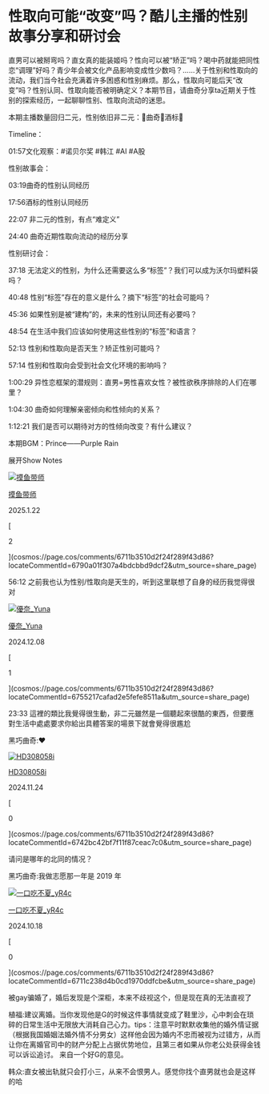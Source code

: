 # 性取向可能“改变”吗？酷儿主播的性别故事分享和研讨会

直男可以被掰弯吗？直女真的能装姬吗？性向可以被“矫正”吗？喝中药就能把同性恋“调理”好吗？青少年会被文化产品影响变成性少数吗？……关于性别和性取向的流动，我们当今社会充满着许多困惑和性别麻烦。那么，性取向可能后天“改变”吗？性别认同、性取向能否被明确定义？本期节目，请曲奇分享ta近期关于性别的探索经历，一起聊聊性别、性取向流动的迷思。

本期主播数量回归二元，性别依旧非二元：🌈曲奇🌈酒标🌈

Timeline：

01:57文化观察：#诺贝尔奖 #韩江 #AI #A股

性别故事会：

03:19曲奇的性别认同经历

17:56酒标的性别认同经历

22:07 非二元的性别，有点“难定义”

24:40 曲奇近期性取向流动的经历分享

性别研讨会：

37:18 无法定义的性别，为什么还需要这么多“标签”？我们可以成为沃尔玛塑料袋吗？

40:48 性别“标签”存在的意义是什么？摘下“标签”的社会可能吗？

45:36 如果性别是被“建构”的，未来的性别认同还有必要吗？

48:54 在生活中我们应该如何使用这些性别的“标签”和语言？

52:13 性别和性取向是否天生？矫正性别可能吗？

57:14 性别和性取向会受到社会文化环境的影响吗？

1:00:29 异性恋框架的潜规则：直男=男性喜欢女性？被性欲秩序排除的人们在哪里？

1:04:30 曲奇如何理解亲密倾向和性倾向的关系？

1:12:21 我们是否可以期待对方的性倾向改变？有什么建议？

本期BGM：Prince——Purple Rain

展开Show Notes

[![摸鱼带师](https://image.xyzcdn.net/FpCi1o8tcPVJdLzmzUeasi3mX100.jpg@thumbnail)](cosmos://page.cos/user/624a8654edce67104af78012?utm_source=share_page)

[摸鱼带师](cosmos://page.cos/user/624a8654edce67104af78012?utm_source=share_page)

2025.1.22

[

2

](cosmos://page.cos/comments/6711b3510d2f24f289f43d86?locateCommentId=6790a01f307a4bdcbbd9dcf2&utm_source=share_page)

56:12 之前我也认为性别/性取向是天生的，听到这里联想了自身的经历我觉得很对

[![優奈_Yuna](https://image.xyzcdn.net/FrhNWqkZhAr7xwSvHVF3VeWxgRux.jpg@thumbnail)](cosmos://page.cos/user/60f6c301e0f5e723bbdde259?utm_source=share_page)

[優奈\_Yuna](cosmos://page.cos/user/60f6c301e0f5e723bbdde259?utm_source=share_page)

2024.12.08

[

1

](cosmos://page.cos/comments/6711b3510d2f24f289f43d86?locateCommentId=6755217cafad2e5fefe8511a&utm_source=share_page)

23:33 這裡的類比我覺得很生動，非二元雖然是一個聽起來很酷的東西，但要應對生活中處處要求你給出具體答案的場景下就會覺得很尷尬

黑巧曲奇:❤️

[![HD308058i](https://image.xyzcdn.net/Fo4xvk1XtpoktwZbWRpEZb_gzDUO@thumbnail)](cosmos://page.cos/user/6165a3d7e0f5e723bb94b35a?utm_source=share_page)

[HD308058i](cosmos://page.cos/user/6165a3d7e0f5e723bb94b35a?utm_source=share_page)

2024.11.24

[

0

](cosmos://page.cos/comments/6711b3510d2f24f289f43d86?locateCommentId=6742bc42bf7f11f87ceac7c0&utm_source=share_page)

请问是哪年的北同的情况？

黑巧曲奇:我做志愿那一年是 2019 年

[![一口吃不夏_yR4c](https://image.xyzcdn.net/FnecuSnUJXt49Cbihql2vB610CVt@thumbnail)](cosmos://page.cos/user/6710861dedce67104acd6c05?utm_source=share_page)

[一口吃不夏\_yR4c](cosmos://page.cos/user/6710861dedce67104acd6c05?utm_source=share_page)

2024.10.18

[

0

](cosmos://page.cos/comments/6711b3510d2f24f289f43d86?locateCommentId=6711c238d4b0cd1970ddfcbe&utm_source=share_page)

被gay骗婚了，婚后发现是个深柜，本来不歧视这个，但是现在真的无法直视了

植福:建议离婚。当你发现他是G的时候这件事情就变成了鞋里沙，心中刺会在琐碎的日常生活中无限放大消耗自己心力。tips：注意平时默默收集他的婚外情证据（根据我国婚姻法婚外情不分男女）这样他会因为婚内不忠而被视为过错方，从而让你在离婚官司中的财产分配上占据优势地位，且第三者如果从你老公处获得金钱可以诉讼追讨。 来自一个好G的意见。

韩众:直女被出轨就只会打小三，从来不会恨男人。感觉你找个直男就也会是这样的哈
